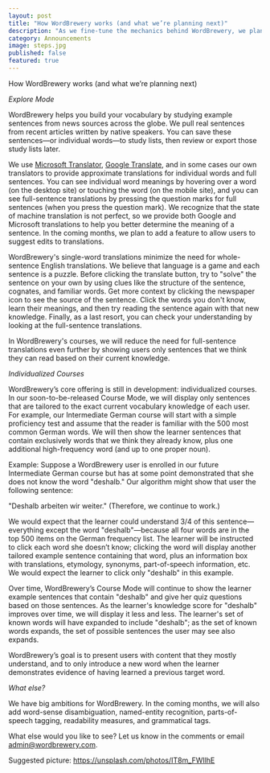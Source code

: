 ```yaml
---
layout: post
title: "How WordBrewery works (and what we’re planning next)"
description: "As we fine-tune the mechanics behind WordBrewery, we plan to show users content based on their current knowledge."
category: Announcements
image: steps.jpg
published: false
featured: true
---
```

How WordBrewery works (and what we’re planning next)

*Explore Mode*

WordBrewery helps you build your vocabulary by studying example sentences from news sources across the globe. We pull real sentences from recent articles written by native speakers. You can save these sentences—or individual words—to study lists, then review or export those study lists later.

We use [Microsoft Translator](https://www.microsoft.com/en-us/translator), [Google Translate](https://translate.google.com/m/translate), and in some cases our own translators to provide approximate translations for individual words and full sentences. You can see individual word meanings by hovering over a word (on the desktop site) or touching the word (on the mobile site), and you can see full-sentence translations by pressing the question marks for full sentences (when you press the question mark). We recognize that the state of machine translation is not perfect, so we provide both Google and Microsoft translations to help you better determine the meaning of a sentence. In the coming months, we plan to add a feature to allow users to suggest edits to translations.

WordBrewery's single-word translations minimize the need for whole-sentence English translations. We believe that language is a game and each sentence is a puzzle. Before clicking the translate button, try to "solve" the sentence on your own by using clues like the structure of the sentence, cognates, and familiar words. Get more context by clicking the newspaper icon to see the source of the sentence. Click the words you don't know, learn their meanings,  and then try reading the sentence again with that new knowledge. Finally, as a last resort, you can check your understanding by looking at the full-sentence translations.

In WordBrewery's courses, we will reduce the need for full-sentence translations even further by showing users only sentences that we think they can read based on their current knowledge.

*Individualized Courses*

WordBrewery’s core offering is still in development: individualized courses. In our soon-to-be-released Course Mode, we will display only sentences that are tailored to the exact current vocabulary knowledge of each user. For example, our Intermediate German course will start with a simple proficiency test and assume that the reader is familiar with the 500 most common German words. We will then show the learner sentences that contain exclusively words that we think they already know, plus one additional high-frequency word (and up to one proper noun).

Example: Suppose a WordBrewery user is enrolled in our future Intermediate German course but has at some point demonstrated that she does not know the word "deshalb." Our algorithm might show that user the following sentence:

"Deshalb arbeiten wir weiter." (Therefore, we continue to work.)

We would expect that the learner could understand 3/4 of this sentence—everything except the word "deshalb"—because all four words are in the top 500 items on the German frequency list. The learner will be instructed to click each word she doesn’t know; clicking the word will display another tailored example sentence containing that word, plus an information box with translations, etymology, synonyms, part-of-speech information, etc. We would expect the learner to click only "deshalb" in this example.

Over time, WordBrewery’s Course Mode will continue to show the learner example sentences that contain "deshalb" and give her quiz questions based on those sentences. As the learner's knowledge score for "deshalb" improves over time, we will display it less and less. The learner's set of known words will have expanded to include "deshalb"; as the set of known words expands, the set of possible sentences the user may see also expands.

WordBrewery’s goal is to present users with content that they mostly understand, and to only introduce a new word when the learner demonstrates evidence of having learned a previous target word.

*What else?*

We have big ambitions for WordBrewery. In the coming months, we will also add word-sense disambiguation, named-entity recognition, parts-of-speech tagging, readability measures, and grammatical tags.

What else would you like to see? Let us know in the comments or email admin@wordbrewery.com.


Suggested picture: https://unsplash.com/photos/IT8m_FWIlhE
